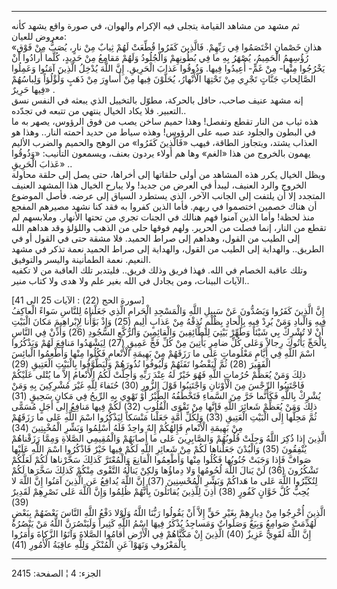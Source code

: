 ------------------------------------------------------------------------

ثم مشهد من مشاهد القيامة يتجلى فيه الإكرام والهوان، في صورة واقع يشهد
كأنه معروض للعيان:  
«هذانِ خَصْمانِ اخْتَصَمُوا فِي رَبِّهِمْ. فَالَّذِينَ كَفَرُوا قُطِّعَتْ لَهُمْ ثِيابٌ مِنْ نارٍ، يُصَبُّ مِنْ
فَوْقِ رُؤُسِهِمُ الْحَمِيمُ، يُصْهَرُ بِهِ ما فِي بُطُونِهِمْ وَالْجُلُودُ وَلَهُمْ مَقامِعُ مِنْ حَدِيدٍ، كُلَّما
أَرادُوا أَنْ يَخْرُجُوا مِنْها- مِنْ غَمٍّ- أُعِيدُوا فِيها. وَذُوقُوا عَذابَ الْحَرِيقِ. إِنَّ اللَّهَ
يُدْخِلُ الَّذِينَ آمَنُوا وَعَمِلُوا الصَّالِحاتِ جَنَّاتٍ تَجْرِي مِنْ تَحْتِهَا الْأَنْهارُ، يُحَلَّوْنَ فِيها
مِنْ أَساوِرَ مِنْ ذَهَبٍ وَلُؤْلُؤاً وَلِباسُهُمْ فِيها حَرِيرٌ» .  
إنه مشهد عنيف صاحب، حافل بالحركة، مطوّل بالتخييل الذي يبعثه في النفس نسق
التعبير. فلا يكاد الخيال ينتهي من تتبعه في تجدّده..  
هذه ثياب من النار تقطع وتفصل! وهذا حميم ساخن يصب من فوق الرؤوس، يصهر به
ما في البطون والجلود عند صبه على الرؤوس! وهذه سياط من حديد أحمته النار..
وهذا هو العذاب يشتد، ويتجاوز الطاقة، فيهب «فَالَّذِينَ كَفَرُوا» من الوهج
والحميم والضرب الأليم يهمون بالخروج من هذا «الغم» وها هم أولاء يردون
بعنف، ويسمعون التأنيب: «وَذُوقُوا عَذابَ الْحَرِيقِ» ..  
ويظل الخيال يكرر هذه المشاهد من أولى حلقاتها إلى أخراها، حتى يصل إلى
حلقة محاولة الخروج والرد العنيف، ليبدأ في العرض من جديد! ولا يبارح
الخيال هذا المشهد العنيف المتجدد إلا أن يلتفت إلى الجانب الآخر، الذي
يستطرد السياق إلى عرضه. فأصل الموضوع أن هناك خصمين اختصموا في ربهم. فأما
الذين كفروا به فقد كنا نشهد مصيرهم المفجع منذ لحظة! وأما الذين آمنوا فهم
هنالك في الجنات تجري من تحتها الأنهار. وملابسهم لم تقطع من النار، إنما
فصلت من الحرير. ولهم فوقها حلى من الذهب واللؤلؤ وقد هداهم الله إلى الطيب
من القول، وهداهم إلى صراط الحميد. فلا مشقة حتى في القول أو في الطريق..
والهداية إلى الطيب من القول، والهداية إلى صراط الحميد نعمة تذكر في مشهد
النعيم. نعمة الطمأنينة واليسر والتوفيق.  
وتلك عاقبة الخصام في الله. فهذا فريق وذلك فريق.. فليتدبر تلك العاقبة من
لا تكفيه الآيات البينات، ومن يجادل في الله بغير علم ولا هدى ولا كتاب
منير..  
  
\[سورة الحج (22) : الآيات 25 الى 41\]  
إِنَّ الَّذِينَ كَفَرُوا وَيَصُدُّونَ عَنْ سَبِيلِ اللَّهِ وَالْمَسْجِدِ الْحَرامِ الَّذِي جَعَلْناهُ لِلنَّاسِ سَواءً
الْعاكِفُ فِيهِ وَالْبادِ وَمَنْ يُرِدْ فِيهِ بِإِلْحادٍ بِظُلْمٍ نُذِقْهُ مِنْ عَذابٍ أَلِيمٍ (25) وَإِذْ
بَوَّأْنا لِإِبْراهِيمَ مَكانَ الْبَيْتِ أَنْ لا تُشْرِكْ بِي شَيْئاً وَطَهِّرْ بَيْتِيَ لِلطَّائِفِينَ
وَالْقائِمِينَ وَالرُّكَّعِ السُّجُودِ (26) وَأَذِّنْ فِي النَّاسِ بِالْحَجِّ يَأْتُوكَ رِجالاً وَعَلى كُلِّ
ضامِرٍ يَأْتِينَ مِنْ كُلِّ فَجٍّ عَمِيقٍ (27) لِيَشْهَدُوا مَنافِعَ لَهُمْ وَيَذْكُرُوا اسْمَ اللَّهِ فِي أَيَّامٍ
مَعْلُوماتٍ عَلى ما رَزَقَهُمْ مِنْ بَهِيمَةِ الْأَنْعامِ فَكُلُوا مِنْها وَأَطْعِمُوا الْبائِسَ الْفَقِيرَ
(28) ثُمَّ لْيَقْضُوا تَفَثَهُمْ وَلْيُوفُوا نُذُورَهُمْ وَلْيَطَّوَّفُوا بِالْبَيْتِ الْعَتِيقِ (29)  
ذلِكَ وَمَنْ يُعَظِّمْ حُرُماتِ اللَّهِ فَهُوَ خَيْرٌ لَهُ عِنْدَ رَبِّهِ وَأُحِلَّتْ لَكُمُ الْأَنْعامُ إِلاَّ ما يُتْلى
عَلَيْكُمْ فَاجْتَنِبُوا الرِّجْسَ مِنَ الْأَوْثانِ وَاجْتَنِبُوا قَوْلَ الزُّورِ (30) حُنَفاءَ لِلَّهِ غَيْرَ
مُشْرِكِينَ بِهِ وَمَنْ يُشْرِكْ بِاللَّهِ فَكَأَنَّما خَرَّ مِنَ السَّماءِ فَتَخْطَفُهُ الطَّيْرُ أَوْ تَهْوِي بِهِ
الرِّيحُ فِي مَكانٍ سَحِيقٍ (31) ذلِكَ وَمَنْ يُعَظِّمْ شَعائِرَ اللَّهِ فَإِنَّها مِنْ تَقْوَى الْقُلُوبِ
(32) لَكُمْ فِيها مَنافِعُ إِلى أَجَلٍ مُسَمًّى ثُمَّ مَحِلُّها إِلَى الْبَيْتِ الْعَتِيقِ (33) وَلِكُلِّ أُمَّةٍ
جَعَلْنا مَنْسَكاً لِيَذْكُرُوا اسْمَ اللَّهِ عَلى ما رَزَقَهُمْ مِنْ بَهِيمَةِ الْأَنْعامِ فَإِلهُكُمْ إِلهٌ
واحِدٌ فَلَهُ أَسْلِمُوا وَبَشِّرِ الْمُخْبِتِينَ (34)  
الَّذِينَ إِذا ذُكِرَ اللَّهُ وَجِلَتْ قُلُوبُهُمْ وَالصَّابِرِينَ عَلى ما أَصابَهُمْ وَالْمُقِيمِي الصَّلاةِ
وَمِمَّا رَزَقْناهُمْ يُنْفِقُونَ (35) وَالْبُدْنَ جَعَلْناها لَكُمْ مِنْ شَعائِرِ اللَّهِ لَكُمْ فِيها خَيْرٌ
فَاذْكُرُوا اسْمَ اللَّهِ عَلَيْها صَوافَّ فَإِذا وَجَبَتْ جُنُوبُها فَكُلُوا مِنْها وَأَطْعِمُوا الْقانِعَ
وَالْمُعْتَرَّ كَذلِكَ سَخَّرْناها لَكُمْ لَعَلَّكُمْ تَشْكُرُونَ (36) لَنْ يَنالَ اللَّهَ لُحُومُها وَلا
دِماؤُها وَلكِنْ يَنالُهُ التَّقْوى مِنْكُمْ كَذلِكَ سَخَّرَها لَكُمْ لِتُكَبِّرُوا اللَّهَ عَلى ما هَداكُمْ
وَبَشِّرِ الْمُحْسِنِينَ (37) إِنَّ اللَّهَ يُدافِعُ عَنِ الَّذِينَ آمَنُوا إِنَّ اللَّهَ لا يُحِبُّ كُلَّ خَوَّانٍ
كَفُورٍ (38) أُذِنَ لِلَّذِينَ يُقاتَلُونَ بِأَنَّهُمْ ظُلِمُوا وَإِنَّ اللَّهَ عَلى نَصْرِهِمْ لَقَدِيرٌ (39)  
الَّذِينَ أُخْرِجُوا مِنْ دِيارِهِمْ بِغَيْرِ حَقٍّ إِلاَّ أَنْ يَقُولُوا رَبُّنَا اللَّهُ وَلَوْلا دَفْعُ اللَّهِ
النَّاسَ بَعْضَهُمْ بِبَعْضٍ لَهُدِّمَتْ صَوامِعُ وَبِيَعٌ وَصَلَواتٌ وَمَساجِدُ يُذْكَرُ فِيهَا اسْمُ اللَّهِ كَثِيراً
وَلَيَنْصُرَنَّ اللَّهُ مَنْ يَنْصُرُهُ إِنَّ اللَّهَ لَقَوِيٌّ عَزِيزٌ (40) الَّذِينَ إِنْ مَكَّنَّاهُمْ فِي الْأَرْضِ
أَقامُوا الصَّلاةَ وَآتَوُا الزَّكاةَ وَأَمَرُوا بِالْمَعْرُوفِ وَنَهَوْا عَنِ الْمُنْكَرِ وَلِلَّهِ عاقِبَةُ
الْأُمُورِ (41)

------------------------------------------------------------------------

الجزء: 4 ¦ الصفحة: 2415
